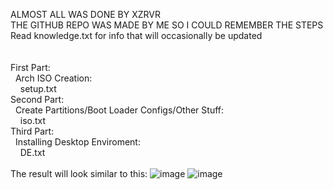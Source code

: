 ALMOST ALL WAS DONE BY XZRVR <br>
THE GITHUB REPO WAS MADE BY ME SO I COULD REMEMBER THE STEPS <br>
Read knowledge.txt for info that will occasionally be updated <br>
<br>
<br>
First Part: <br>
&nbsp;&nbsp;Arch ISO Creation: <br>
&nbsp;&nbsp;&nbsp;&nbsp;setup.txt <br>
Second Part: <br>
&nbsp;&nbsp;Create Partitions/Boot Loader Configs/Other Stuff: <br> 
&nbsp;&nbsp;&nbsp;&nbsp;iso.txt <br>
Third Part: <br>
&nbsp;&nbsp;Installing Desktop Enviroment: <br>
&nbsp;&nbsp;&nbsp;&nbsp;DE.txt <br>
<br>
The result will look similar to this:
![image](https://github.com/astroLazybones/Arch-For-Dell-Inspiron5579/assets/148036040/ad6af87b-9a33-401a-867e-24e05206b512)
![image](https://github.com/astroLazybones/Arch-For-Dell-Inspiron5579/assets/148036040/320e4b7e-e4be-41cc-95d2-6b2c8cf45533)
